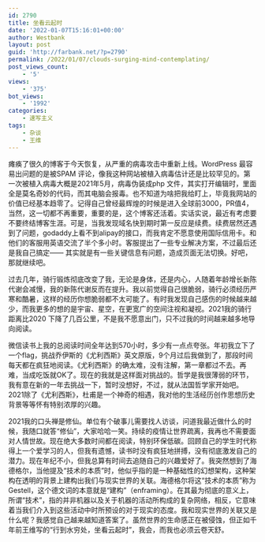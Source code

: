 ```yaml
---
id: 2790
title: 坐看云起时
date: '2022-01-07T15:16:01+00:00'
author: Westbank
layout: post
guid: 'http://farbank.net/?p=2790'
permalink: /2022/01/07/clouds-surging-mind-contemplating/
post_views_count:
    - '5'
views:
    - '375'
bot_views:
    - '1992'
categories:
    - 速写主义
tags:
    - 杂谈
    - 王维
---
```


瘫痪了很久的博客于今天恢复，从严重的病毒攻击中重新上线。WordPress 最容易出问题的是被SPAM 评论，像我这种网站被植入病毒估计还是比较罕见的。第一次被植入病毒大概是2021年5月，病毒伪装成php 文件，其实打开编辑时，里面全是莫名奇妙的代码，而其电脑会报毒。也不知道为啥把我给盯上，毕竟我网站的价值已经基本趋零了。记得自己曾经最辉煌的时候是进入全球前3000，PR值4，当然，这一切都不再重要，重要的是，这个博客还活着。实话实说，最近有考虑要不要终结博客生涯。可是，当我发现域名快到期时第一反应是续费。续费居然还遇到了问题，godaddy上看不到alipay的接口，而我肯定不愿意使用国际信用卡。和他们的客服用英语交流了半个多小时。客服提出了一些专业解决方案，不过最后还是我自己搞定—— 其实就是有一些关键信息有问题，造成页面无法切换。好吧，那就继续吧。

过去几年，骑行锻炼彻底改变了我，无论是身体，还是内心，人随着年龄增长新陈代谢会减慢，我的新陈代谢反而在提升。我以前觉得自己很脆弱，骑行必须经历严寒和酷暑，这样的经历你想脆弱都不太可能了。有时我发现自己感伤的时候越来越少，而我更多的想的是宇宙、星空，在更宽广的空间注视和凝视。2021我的骑行距离比2020 下降了几百公里，不是我不愿意出门，只不过我的时间越来越多地导向阅读。

微信读书上我的总阅读时间全年达到570小时，多少有一点点夸张。年初我立下了一个flag，挑战乔伊斯的《尤利西斯》英文原版，9个月过后我做到了，那段时间每天都在疯狂地阅读。《尤利西斯》的确太难，没有注解，第一章都过不去。再难，当成吃饭就OK了。现在的我就是这样面对挑战的。哲学是我很薄弱的环节，我有意在新的一年去挑战一下，暂时没想好，不过，就从法国哲学家开始吧。2021除了《尤利西斯》，杜甫是一个神奇的相遇，我对他的生活经历创作思想历史背景等等怀有特别浓厚的兴趣。

2021我的口头禅是修仙。单位有个破事儿需要找人访谈，问道我最近做什么的时候，我随口就答“修仙”，大家哈哈一笑。持续的疫情让世界疏离，我再也不需要面对人情世故。现在绝大多数时间都在阅读，特别环保低碳。回顾自己的学生时代称得上一个爱学习的人，但我有遗憾，读书时没有疯狂地拼搏，没有彻底激发自己的潜力。现在年纪不小，但我总算有时间去追随自己的兴趣爱好了。我突然想到了海德格尔，当他提及“技术的本质”时，他似乎指的是一种基础性的幻想架构，这种架构在透明的背景上建构出我们与现实世界的关联。海德格尔将这“技术的本质”称为Gestell，这个德文词的本意就是“建构”（enframing）。在其最为彻底的意义上，所谓“技术”，指的并非机器以及关于机器的活动所构成的复杂网络，相反，它意味着当我们介入到这些活动中时所预设的对于现实的态度。我和现实世界的关联又是什么呢？我感觉自己越来越知道答案了。虽然世界的生命感正在被侵蚀，但正如千年前王维写的“行到水穷处，坐看云起时”，我会，而我也必须云卷天舒。
